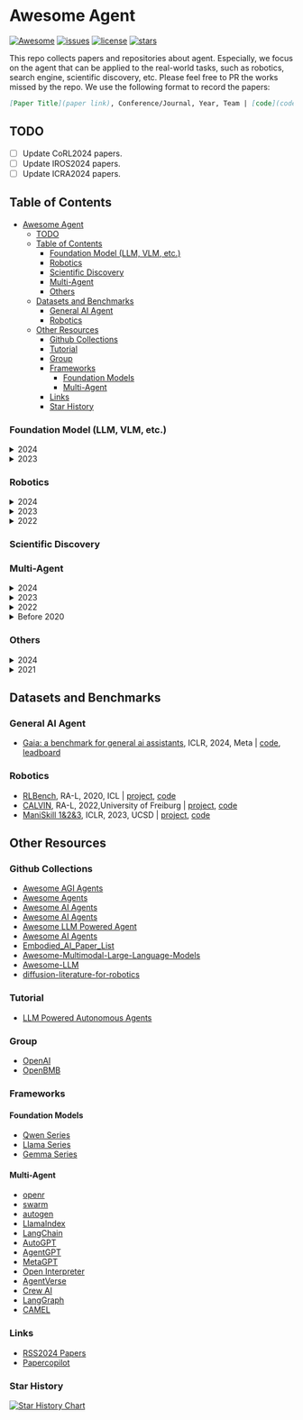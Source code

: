 # Awesome Agent

<!-- badge link https://github.com/badges/awesome-badges -->
<!-- [![Awesome](https://awesome.re/badge-flat2.svg)](https://awesome.re) -->
[![Awesome](https://awesome.re/badge.svg)](https://awesome.re)
[![issues](https://custom-icon-badges.herokuapp.com/github/issues-raw/weleen/awesome-agent?logo=issue)](https://github.com/weleen/awesome-agent/issues "issues")
[![license](https://custom-icon-badges.herokuapp.com/github/license/weleen/awesome-agent?logo=law&logoColor=white)](https://github.com/weleen/awesome-agent/blob/main/LICENSE?rgh-link-date=2021-08-09T18%3A10%3A26Z "license MIT")
[![stars](https://custom-icon-badges.herokuapp.com/github/stars/weleen/awesome-agent?logo=star)](https://github.com/weleen/awesome-agent/stargazers "stars")

This repo collects papers and repositories about agent. Especially, we focus on the agent that can be applied to the real-world tasks, such as robotics, search engine, scientific discovery, etc. Please feel free to PR the works missed by the repo. We use the following format to record the papers:
```md
[Paper Title](paper link), Conference/Journal, Year, Team | [code](code link), [project](project link)
```

## TODO

- [ ] Update CoRL2024 papers.
- [ ] Update IROS2024 papers.
- [ ] Update ICRA2024 papers.

## Table of Contents

- [Awesome Agent](#awesome-agent)
  - [TODO](#todo)
  - [Table of Contents](#table-of-contents)
    - [Foundation Model (LLM, VLM, etc.)](#foundation-model-llm-vlm-etc)
    - [Robotics](#robotics)
    - [Scientific Discovery](#scientific-discovery)
    - [Multi-Agent](#multi-agent)
    - [Others](#others)
  - [Datasets and Benchmarks](#datasets-and-benchmarks)
    - [General AI Agent](#general-ai-agent)
    - [Robotics](#robotics-1)
  - [Other Resources](#other-resources)
    - [Github Collections](#github-collections)
    - [Tutorial](#tutorial)
    - [Group](#group)
    - [Frameworks](#frameworks)
      - [Foundation Models](#foundation-models)
      - [Multi-Agent](#multi-agent-1)
    - [Links](#links)
    - [Star History](#star-history)

### Foundation Model (LLM, VLM, etc.)

<details><summary>2024</summary>

- [LLaVA-OneVision: Easy Visual Task Transfer](https://arxiv.org/pdf/2408.03326), ArXiv, 2024.8, NTU & Bytedance | [project](https://llava-vl.github.io/blog/2024-08-05-llava-onevision), [code](https://github.com/LLaVA-VL/LLaVA-NeXT)
- [VILA-U: a Unified Foundation Model Integrating Visual Understanding and Generation](https://arxiv.org/pdf/2409.04429), ArXiv, 2024.9, THU & MIT & NVIDIA & UCB & UCSD. | [project](https://hanlab.mit.edu/projects/vila-u), [code](https://github.com/mit-han-lab/vila-u)
- [Qwen2 & QwQ: Reflect Deeply on the Boundaries of the Unknown](https://arxiv.org/abs/2407.10671), ArXiv, 2024.7 & 2024.11, Qwen Team at Alibaba | [model](https://huggingface.co/Qwen/QwQ-32B-Preview), [project](https://huggingface.co/Qwen), [blog](https://qwenlm.github.io/blog/qwq-32b-preview/)
- [Marco-o1: Towards Open Reasoning Models for Open-Ended Solutions](https://arxiv.org/abs/2411.14405), ArXiv, 2024.11, AIDC-AI at Alibaba | [model](https://huggingface.co/AIDC-AI/Marco-o1), [code](https://github.com/AIDC-AI/Marco-o1)
- [O1 Journey: O1 Replication Journey – Part 2: Surpassing O1-preview through Simple Distillation Big Progress or Bitter Lesson?](https://arxiv.org/abs/2411.16489), ArXiv, 2024.11, GAIR SJTU | [code](https://github.com/GAIR-NLP/O1-Journey)
- [Gemma: Open models based on gemini research and technology](https://arxiv.org/abs/2403.08295), ArXiv, 2024.3, Google | [project](https://blog.google/technology/developers/gemma-open-models/)
- [Minicpm: Unveiling the potential of small language models with scalable training strategies](https://arxiv.org/pdf/2404.06395), CoLM, 2024, OpenBMB. | [blog](https://openbmb.vercel.app/?category=Blog), [code](https://github.com/OpenBMB/MiniCPM)
- [MiniCPM-V: A GPT-4V Level MLLM on Your Phone](https://arxiv.org/pdf/2408.01800), ArXiv, 2024, OpenBMB. | [code](https://github.com/OpenBMB/MiniCPM-V)
 </details>
 

<details><summary>2023</summary>

- [ReAct: Synergizing Reasoning and Acting in Language Models](https://openreview.net/pdf?id=WE_vluYUL-X), ICLR, 2023, Princeton & Google | [project](https://react-lm.github.io/), [code](https://github.com/ysymyth/ReAct)
</details>

### Robotics

<details><summary>2024</summary>

- [Grounding Large Language Models in Interactive Environments with Online Reinforcement Learning](https://arxiv.org/pdf/2302.02662), ICML, 2024, Inria. | [code](https://*github*.com/flowersteam/Grounding_LLMs_with_online_RL)
- [True Knowledge Comes from Practice: Aligning LLMs with Embodied Environments via Reinforcement Learning](https://arxiv.org/abs/2401.14151), ICLR2024, NTU. | [code](https://github.com/WeihaoTan/TWOSOME)
- [Stein Variational Ergodic Search](/2024/program/papers/1/), RSS, 2024
- [Parallel and Proximal Linear-Quadratic Methods for Real-Time Constrained Model-Predictive Control](/2024/program/papers/2/), RSS, 2024
- [Differentiable Robust Model Predictive Control](/2024/program/papers/3/), RSS, 2024
- [Computation-Aware Learning for Stable Control with Gaussian Process](/2024/program/papers/4/), RSS, 2024
- [Decentralized Multi-Robot Line-of-Sight Connectivity Maintenance under Uncertainty](/2024/program/papers/5/), RSS, 2024
- [Hamilton-Jacobi Reachability Analysis for Hybrid Systems with Controlled and Forced Transitions](/2024/program/papers/6/), RSS, 2024
- [JIGGLE: An Active Sensing Framework for Boundary Parameters Estimation in Deformable Surgical Environments](/2024/program/papers/7/), RSS, 2024
- [Conformalized Teleoperation: Confidently Mapping Human Inputs to High-Dimensional Robot Actions](/2024/program/papers/8/), RSS, 2024
- [Optimal Non-Redundant Manipulator Surface Coverage with Rank-Deficient Manipulability Constraints](/2024/program/papers/9/), RSS, 2024
- [AdaptiGraph: Material-Adaptive Graph-Based Neural Dynamics for Robotic Manipulation](/2024/program/papers/10/), RSS, 2024
- [Human-oriented Representation Learning for Robotic Manipulation](/2024/program/papers/11/), RSS, 2024
- [Dynamic On-Palm Manipulation via Controlled Sliding](/2024/program/papers/12/), RSS, 2024
- [Efficient Data Collection for Robotic Manipulation via Compositional Generalization](/2024/program/papers/13/), RSS, 2024
- [Demonstrating Learning from Humans on Open-Source Dexterous Robot Hands](/2024/program/papers/14/), RSS, 2024
- [Reconciling Reality through Simulation: A Real-To-Sim-to-Real Approach for Robust Manipulation](/2024/program/papers/15/), RSS, 2024
- [SAGE: Bridging Semantic and Actionable Parts for GEneralizable Articulated-Object Manipulation under Language Instructions](/2024/program/papers/16/), RSS, 2024
- [Demonstrating Event-Triggered Investigation and Sample Collection for Human Scientists using Field Robots and Large Foundation Models](/2024/program/papers/17/), RSS, 2024
- [CraterGrader: Autonomous Robotic Terrain Manipulation for Lunar Site Preparation and Earthmoving](/2024/program/papers/18/), RSS, 2024
- [POAM: Probabilistic Online Attentive Mapping for Efficient Robotic Information Gathering](/2024/program/papers/19/), RSS, 2024
- [Blending Data-Driven Priors in Dynamic Games](/2024/program/papers/20/), RSS, 2024
- [Demonstrating HOUND: A Low-cost Research Platform for High-speed Off-road Underactuated Nonholonomic Driving](/2024/program/papers/21/), RSS, 2024
- [Model Predictive Control for Aggressive Driving Over Uneven Terrain](/2024/program/papers/22/), RSS, 2024
- [Demonstrating CropFollow++: Robust Under-Canopy Navigation with Keypoints](/2024/program/papers/23/), RSS, 2024
- [SEEK: Semantic Reasoning for Object Goal Navigation in Real World Inspection Tasks](/2024/program/papers/24/), RSS, 2024
- [Yell At Your Robot: Improving On-the-Fly from Language Corrections](/2024/program/papers/25/), RSS, 2024
- [Task Adaptation in Industrial Human-Robot Interaction: Leveraging Riemannian Motion Policies](/2024/program/papers/26/), RSS, 2024
- [Risk-Calibrated Human-Robot Interaction via Set-Valued Intent Prediction](/2024/program/papers/27/), RSS, 2024
- [Constraint-Aware Intent Estimation for Dynamic Human-Robot Object Co-Manipulation](/2024/program/papers/28/), RSS, 2024
- [Demonstrating HumanTHOR: A Simulation Platform and Benchmark for Human-Robot Collaboration in a Shared Workspace](/2024/program/papers/29/), RSS, 2024
- [Developing Design Guidelines for Older Adults with Robot Learning from Demonstration](/2024/program/papers/30/), RSS, 2024
- [FLAIR: Feeding via Long-Horizon AcquIsition of Realistic dishes](/2024/program/papers/31/), RSS, 2024
- [The Benefits of Sound Resound: An In-Person Replication of the Ability of Character-Like Robot Sound to Improve Perceived Social Warmth](/2024/program/papers/32/), RSS, 2024
- [Leveraging Large Language Model for Heterogeneous Ad Hoc Teamwork Collaboration](/2024/program/papers/33/), RSS, 2024
- [INTERPRET: Interactive Predicate Learning from Language Feedback for Generalizable Task Planning](/2024/program/papers/34/), RSS, 2024
- [Safe Planning for Articulated Robots Using Reachability-based Obstacle Avoidance With Spheres](/2024/program/papers/35/), RSS, 2024
- [Motion Planning in Foliated Manifolds using Repetition Roadmap](/2024/program/papers/36/), RSS, 2024
- [Language-Augmented Symbolic Planner for Open-World Task Planning](/2024/program/papers/37/), RSS, 2024
- [Collision-Affording Point Trees: SIMD-Amenable Nearest Neighbors for Fast Motion Planning with Pointclouds](/2024/program/papers/38/), RSS, 2024
- [Homotopic Path Set Planning for Robot Manipulation and Navigation](/2024/program/papers/39/), RSS, 2024
- [Practice Makes Perfect: Planning to Learning Skill Parameter Policies](/2024/program/papers/40/), RSS, 2024
- [World Models for General Surgical Grasping](/2024/program/papers/41/), RSS, 2024
- [SpringGrasp: Synthesizing Compliant, Dexterous Grasps under Shape Uncertainty](/2024/program/papers/42/), RSS, 2024
- [DexCap: Scalable and Portable Mocap Data Collection System for Dexterous Manipulation](/2024/program/papers/43/), RSS, 2024
- [GRaCE: Balancing Multiple Criteria to Achieve Stable, Collision-Free, and Functional Grasps](/2024/program/papers/44/), RSS, 2024
- [Universal Manipulation Interface: In-The-Wild Robot Teaching Without In-The-Wild Robots](/2024/program/papers/45/), RSS, 2024
- [Learning Any-View 6DoF Robotic Grasping in Cluttered Scenes via Neural Surface Rendering](/2024/program/papers/46/), RSS, 2024
- [Demonstrating Adaptive Mobile Manipulation in Retail Environments](/2024/program/papers/47/), RSS, 2024
- [Diffusion Meets DAgger: Supercharging Eye-in-hand Imitation Learning](/2024/program/papers/48/), RSS, 2024
- [RT-H: Action Hierarchies using Language](/2024/program/papers/49/), RSS, 2024
- [RoboCasa: Large-Scale Simulation of Household Tasks for Generalist Robots](/2024/program/papers/50/), RSS, 2024
- [Render and Diffuse: Aligning Image and Action Spaces for Diffusion-based Behaviour Cloning](/2024/program/papers/51/), RSS, 2024
- [Vid2Robot: End-to-end Video-conditioned Policy Learning with Cross-Attention Transformers](/2024/program/papers/52/), RSS, 2024
- [Offline Imitation Learning Through Graph Search and Retrieval](/2024/program/papers/54/), RSS, 2024
- [RVT-2: Learning Precise Manipulation from Few Demonstrations](/2024/program/papers/55/), RSS, 2024
- [Imitation Bootstrapped Reinforcement Learning](/2024/program/papers/56/), RSS, 2024
- [Rethinking Robustness Assessment: Adversarial Attacks on Learning-based Quadrupedal Locomotion Controllers](/2024/program/papers/57/), RSS, 2024
- [Advancing Humanoid Locomotion: Mastering Challenging Terrains with Denoising World Model Learning](/2024/program/papers/58/), RSS, 2024
- [Agile But Safe: Learning Collision-Free High-Speed Legged Locomotion](/2024/program/papers/59/), RSS, 2024
- [RL2AC: Reinforcement Learning-based Rapid Online Adaptive Control for Legged Robot Robust Locomotion](/2024/program/papers/60/), RSS, 2024
- [HumanoidBench: Simulated Humanoid Benchmark for Whole-Body Locomotion and Manipulation](/2024/program/papers/61/), RSS, 2024
- [MOKA: Open-World Robotic Manipulation through Mark-Based Visual Prompting](/2024/program/papers/62/), RSS, 2024
- [Collaborative Planar Pushing of Polytopic Objects with Multiple Robots in Complex Scenes](/2024/program/papers/63/), RSS, 2024
- [AutoMate: Specialist and Generalist Assembly Policies over Diverse Geometries](/2024/program/papers/64/), RSS, 2024
- [An abstract theory of sensor eventification](/2024/program/papers/65/), RSS, 2024
- [Octopi: Object Property Reasoning with Large Tactile-Language Models](/2024/program/papers/66/), RSS, 2024
- [3D Diffusion Policy: Generalizable Visuomotor Policy Learning via Simple 3D Representations](/2024/program/papers/67/), RSS, 2024
- [HRP: Human affordances for Robotic Pre-training](/2024/program/papers/68/), RSS, 2024
- [MIRAGE: Cross-Embodiment Zero-Shot Policy Transfer with Cross-Painting](/2024/program/papers/69/), RSS, 2024
- [Broadcasting Support Relations Recursively from Local Dynamics for Object Retrieval in Clutters](/2024/program/papers/70/), RSS, 2024
- [Consistency Policy: Accelerated Visuomotor Policies via Consistency Distillation](/2024/program/papers/71/), RSS, 2024
- [CLOSURE: Fast Quantification of Pose Uncertainty Sets](/2024/program/papers/72/), RSS, 2024
- [GOAT: GO to Any Thing](/2024/program/papers/73/), RSS, 2024
- [Demonstrating Arena 3.0: Advancing Social Navigation in Collaborative and Highly Dynamic Environments](/2024/program/papers/74/), RSS, 2024
- [RAG-Driver: Generalisable Driving Explanations with Retrieval-Augmented In-Context Multi-Modal Large Language Model Learning](/2024/program/papers/75/), RSS, 2024
- [Dynamic Adversarial Attacks on Autonomous Driving Systems](/2024/program/papers/76/), RSS, 2024
- [Hierarchical Open-Vocabulary 3D Scene Graphs for Language-Grounded Robot Navigation](/2024/program/papers/77/), RSS, 2024
- [ScrewMimic: Bimanual Imitation from Human Videos with Screw Space Projection](/2024/program/papers/78/), RSS, 2024
- [NaVid: Video-based VLM Plans the Next Step for Vision-and-Language Navigation](/2024/program/papers/79/), RSS, 2024
- [RACER: Epistemic Risk-Sensitive RL Enables Fast Driving with Fewer Crashes](/2024/program/papers/80/), RSS, 2024
- [Khronos: A Unified Approach for Spatio-Temporal Metric-Semantic SLAM in Dynamic Environments](/2024/program/papers/81/), RSS, 2024
- [Demonstrating Agile Flight from Pixels without State Estimation](/2024/program/papers/82/), RSS, 2024
- [You’ve Got to Feel It To Believe It: Multi-Modal Bayesian Inference for Semantic and Property Prediction](/2024/program/papers/83/), RSS, 2024
- [AnyFeature-VSLAM: Automating the Usage of Any Feature into Visual SLAM](/2024/program/papers/84/), RSS, 2024
- [iMESA: Incremental Distributed Optimization for Collaborative Simultaneous Localization and Mapping](/2024/program/papers/85/), RSS, 2024
- [Scalable Distance-based Multi-Agent Relative State Estimation via Block Multiconvex Optimization](/2024/program/papers/86/), RSS, 2024
- [Experience-based multi-agent path finding with narrow corridors](/2024/program/papers/87/), RSS, 2024
- [Event-based Visual Inertial Velometer](/2024/program/papers/88/), RSS, 2024
- [Explore until Confident: Efficient Exploration for Embodied Question Answering](/2024/program/papers/89/), RSS, 2024
- [Octo: An Open-Source Generalist Robot Policy](/2024/program/papers/90/), RSS, 2024
- [Demonstrating OK-Robot: What Really Matters in Integrating Open-Knowledge Models for Robotics](/2024/program/papers/91/), RSS, 2024
- [Any-point Trajectory Modeling for Policy Learning](/2024/program/papers/92/), RSS, 2024
- [Pushing the Limits of Cross-Embodiment Learning for Manipulation and Navigation](/2024/program/papers/93/), RSS, 2024
- [DrEureka: Language Model Guided Sim-To-Real Transfer](/2024/program/papers/94/), RSS, 2024
- [Set It Up!: Functional Object Arrangement with Compositional Generative Models](/2024/program/papers/95/), RSS, 2024
- [Keypoint Action Tokens Enable In-Context Imitation Learning in Robotics](/2024/program/papers/96/), RSS, 2024
- [ConTac: Continuum-Emulated Soft Skinned Arm with Vision-based Shape Sensing and Contact-aware Manipulation](/2024/program/papers/97/), RSS, 2024
- [Function Based Sim-to-Real Learning for Shape Control of Deformable Free-form Surfaces](/2024/program/papers/98/), RSS, 2024
- [Safe & Accurate at Speed with Tendons: A Robot Arm for Exploring Dynamic Motion](/2024/program/papers/99/), RSS, 2024
- [Evolution and learning in differentiable robots](/2024/program/papers/100/), RSS, 2024
- [Construction of a Multiple-DOF Underactuated Gripper with Force-Sensing via Deep Learning](/2024/program/papers/101/), RSS, 2024
- [A Single Motor Nano Aerial Vehicle with Novel Peer-to-Peer Communication and Sensing Mechanism](/2024/program/papers/102/), RSS, 2024
- [Design and Control of a Bipedal Robotic Character](/2024/program/papers/103/), RSS, 2024
- [POLICEd RL: Learning Closed-Loop Robot Control Policies with Provable Satisfaction of Hard Constraints](/2024/program/papers/104/), RSS, 2024
- [Demonstrating Language-Grounded Motion Controller](/2024/program/papers/105/), RSS, 2024
- [VLMPC: Vision-Language Model Predictive Control for Robotic Manipulation](/2024/program/papers/106/), RSS, 2024
- [Expressive Whole-Body Control for Humanoid Robots](/2024/program/papers/107/), RSS, 2024
- [From Compliant to Rigid Contact Simulation: a Unified and Efficient Approach](/2024/program/papers/108/), RSS, 2024
- [MPCC++: Model Predictive Contouring Control for Time-Optimal Flight with Safety Constraints](/2024/program/papers/109/), RSS, 2024
- [Linear-time Differential Inverse Kinematics: an Augmented Lagrangian Perspective](/2024/program/papers/110/), RSS, 2024
- [A Trajectory Tracking Algorithm for the LSMS Family of Cable-Driven Cranes](/2024/program/papers/111/), RSS, 2024
- [AutoGPT+P: Affordance-based Task Planning using Large Language Models](/2024/program/papers/112/), RSS, 2024
- [Implicit Graph Search for Planning on Graphs of Convex Sets](/2024/program/papers/113/), RSS, 2024
- [Real-Time Anomaly Detection and Reactive Planning with Large Language Models](/2024/program/papers/114/), RSS, 2024
- [iHERO: Interactive Human-oriented Exploration and Supervision Under Scarce Communication](/2024/program/papers/115/), RSS, 2024
- [Who Plays First? Optimizing the Order of Play in Stackelberg Games with Many Robots](/2024/program/papers/116/), RSS, 2024
- [Goal-Reaching Trajectory Design Near Danger with Piecewise Affine Reach-avoid Computation](/2024/program/papers/117/), RSS, 2024
- [Partially Observable Task and Motion Planning with Uncertainty and Risk Awareness](/2024/program/papers/118/), RSS, 2024
- [Logic-Skill Programming: An Optimization-based Approach to Sequential Skill Planning](/2024/program/papers/119/), RSS, 2024
- [DROID: A Large-Scale In-The-Wild Robot Manipulation Dataset](/2024/program/papers/120/), RSS, 2024
- [Multimodal Diffusion Transformer: Learning Versatile Behavior from Multimodal Goals](/2024/program/papers/121/), RSS, 2024
- [Don't Start From Scratch: Behavioral Refinement via Interpolant-based Policy Diffusion](/2024/program/papers/122/), RSS, 2024
- [Learning Manipulation by Predicting Interaction](/2024/program/papers/123/), RSS, 2024
- [URDFormer: A Pipeline for Constructing Articulated Simulation Environments from Real-World Images](/2024/program/papers/124/), RSS, 2024
- [Learning to Learn Faster from Human Feedback with Language Model Predictive Control](/2024/program/papers/125/), RSS, 2024
- [Natural Language Can Help Bridge the Sim2Real Gap](/2024/program/papers/126/), RSS, 2024
- [PoCo: Policy Composition from and for Heterogeneous Robot Learning](/2024/program/papers/127/), RSS, 2024
- [Tilde: Teleoperation for Dexterous In-Hand Manipulation Learning with a DeltaHand](/2024/program/papers/128/), RSS, 2024
- [HACMan++: Spatially-Grounded Motion Primitives for Manipulation](/2024/program/papers/129/), RSS, 2024
- [RoboPack: Learning Tactile-Informed Dynamics Models for Dense Packing](/2024/program/papers/130/), RSS, 2024
- [Configuration Space Distance Fields for Manipulation Planning](/2024/program/papers/131/), RSS, 2024
- [Towards Tight Convex Relaxations for Contact-Rich Manipulation](/2024/program/papers/132/), RSS, 2024
- [THE COLOSSEUM: A Benchmark for Evaluating Generalization for Robotic Manipulation](/2024/program/papers/133/), RSS, 2024
- [One-Shot Imitation Learning with Invariance Matching for Robotic Manipulation](/2024/program/papers/134/), RSS, 2024
- [Tactile-Driven Non-Prehensile Object Manipulation via Extrinsic Contact Mode Control](/2024/program/papers/135/), RSS, 2024
- [Learning Multi-Agent Collaborative Manipulation for Long-Horizon Quadrupedal Pushing](https://arxiv.org/pdf/2411.07104), ArXiv, 2024, CMU & Google. | [project](https://collaborative-mapush.github.io/), [code](https://github.com/collaborative-mapush/MAPush)
- [ARMOR：Egocentric Perception for Humanoid Robot Collision Avoidance and Motion Planning](https://arxiv.org/abs/2412.00396), ArXiv, 2024.12. CMU & Apple
- [CASHER: Robot Learning with Super-Linear Scaling](https://arxiv.org/abs/2412.01770), ArXiv, 2024.12. MIT & UoW | [project](https://casher-robot-learning.github.io/CASHER/)
- [CogACT: A Foundational Vision-Language-Action Model for Synergizing Cognition and Action in Robotic Manipulation](https://arxiv.org/abs/2411.19650), ArXiv, 2024.12, MSRA Asia | [project](https://cogact.github.io/), [code](https://github.com/microsoft/CogACT)
- [Vision-Language Foundation Models as Effective Robot Imitators](https://arxiv.org/abs/2311.01378), ICLR, 2024, Bytedance | [project](https://roboflamingo.github.io/), [code](https://github.com/RoboFlamingo/RoboFlamingo)
- [DeeR-VLA: Dynamic Inference of Multimodal Large Language Models for Efficient Robot Execution](https://arxiv.org/pdf/2411.02359), ArXiv, 2024.11, Tsinghua & Bytedance | [code](https://github.com/yueyang130/DeeR-VLA)
- [π0: A Vision-Language-Action Flow Model for General Robot Control](https://www.physicalintelligence.company/download/pi0.pdf), ArXiv, 2024.10, Physical Intelligence | [project](https://physicalintelligence.company/blog/pi0), [code](https://github.com/PhysicalIntelligence/pi0)
- [GR-2: A Generative Video-Language-Action Model with Web-Scale Knowledge for Robot Manipulation](https://arxiv.org/abs/2410.06158), ArXiv, 2024.10, Bytedance | [project](https://gr2-manipulation.github.io/)
- [Scaling Proprioceptive-Visual Learning with Heterogeneous Pre-trained Transformers](https://arxiv.org/abs/2409.20537), ArXiv, 2024.9, MIT | [code](https://github.com/liruiw/HPT)
- [Mobile ALOHA Learning Bimanual Mobile Manipulation with Low-Cost Whole-Body Teleoperation](https://mobile-aloha.github.io/resources/mobile-aloha.pdf), CoRL, 2024, Stanford | [project](https://mobile-aloha.github.io/), [code](https://github.com/MarkFzp/mobile-aloha), [code2](https://github.com/MarkFzp/act-plus-plus)
- [OpenVLA: An Open-Source Vision-Language-Action Model](https://arxiv.org/abs/2406.09246), ArXiv, 2024.6, Stanford | [project](https://openvla.github.io/), [code](https://github.com/openvla/openvla)
- [RoboUniView: Visual-Language Model with Unified View Representation for Robotic Manipulation](https://arxiv.org/pdf/2406.18977), ArXiv, 2024.6, Meituan | [project](https://liufanfanlff.github.io/RoboUniview.github.io/), [code](https://github.com/liufanfanlff/RoboUniview)
- [RoboDreamer: Learning Compositional World Models for Robot Imagination](https://arxiv.org/pdf/2404.12377), ArXiv, 2024.4, HKUST & MIT & UCSD & Google Research | [project](https://robovideo.github.io/)
- [RT-Trajectory: Robotic Task Generalization via Hindsight Trajectory Sketches](https://arxiv.org/abs/2311.01977), ICLR, 2024, Google DeepMind | [project](https://rt-trajectory.github.io/)
- [ALOHA Unleashed 🌋: A Simple Recipe for Robot Dexterity](https://aloha-unleashed.github.io/assets/aloha_unleashed.pdf), ArXiv, 2024, Google DeepMind | [project](https://aloha-unleashed.github.io/)
- [HumanPlus Humanoid Shadowing and Imitation from Humans](https://humanoid-ai.github.io/HumanPlus.pdf), CoRL, 2024, Stanford | [project](https://humanoid-ai.github.io/), [code](https://github.com/MarkFzp/humanplus)
- [Universal Manipulation Interface In-The-Wild Robot Teaching Without In-The-Wild Robots](https://arxiv.org/abs/2402.10329), RSS, 2024, Stanford & Columbia | [project](https://umi-gripper.github.io/), [code](https://github.com/real-stanford/universal_manipulation_interface)
- [3D Diffusion Policy: Generalizable Visuomotor Policy Learning via Simple 3D Representations](https://arxiv.org/abs/2403.03954), RSS, 2024, Shanghai Qizhi Institute & SJTU & Tsinghua & Shanghai AI Lab | [project](https://3d-diffusion-policy.github.io/), [code](https://github.com/columbia-ai-robotics/diffusion_policy)
- [RDT-1B: a Diffusion Foundation Model for Bimanual Manipulation](https://arxiv.org/pdf/2410.07864), ArXiv, 2024, Tsinghua | [project](https://rdt-robotics.github.io/rdt-robotics/)
- [Multimodal Diffusion Transformer: Learning Versatile Behavior from Multimodal Goals](https://www.roboticsproceedings.org/rss20/p121.pdf), RSS, 2024, KIT | [project](https://intuitive-robots.github.io/mdt_policy/), [code](https://github.com/YanjieZe/3D-Diffusion-Policy)
- [Octo: An Open-Source Generalist Robot Policy](https://arxiv.org/pdf/2405.12213), ArXiv, 2024, UCB & Stanford & CMU & Google DeepMind | [project](https://octo-models.github.io/), [code](https://github.com/octo-models/octo)
- [Language Control Diffusion: Efficiently Scaling through Space, Time, and Tasks](https://arxiv.org/pdf/2210.15629), ICLR, 2024, Harvard | [project](https://lcd.eddie.win/), [code](https://github.com/ezhang7423/language-control-diffusion)
- [UniSim: Learning Interactive Real-World Simulators](https://openreview.net/pdf?id=sFyTZEqmUY), ICLR, 2024, UCB & Google DeepMind & MIT | [project](https://universal-simulator.github.io/unisim/)
</details>

<details><summary>2023</summary>

- [GR-1: Unleashing Large-Scale Video Generative Pre-training for Visual Robot Manipulation](https://arxiv.org/abs/2312.13139), ArXiv, 2023.12, Bytedance | [project](https://gr1-manipulation.github.io/), [code](https://github.com/bytedance/GR-1)
- [RT-2: Robotics Transformer for Real-World Control at Scale](https://arxiv.org/abs/2307.15818), CoRL, 2023, Google DeepMind |[project](https://robotics-transformer2.github.io/)
- [Open X-Embodiment: Robotic Learning Datasets and RT-X Models](https://arxiv.org/abs/2310.08864), CoRL Workshop, 2023, Open X-Embodiment Collaboration | [project](https://robotics-transformer-x.github.io/), [code](https://github.com/google-deepmind/open_x_embodiment)
- [VoxPoser: Composable 3D Value Maps for Robotic Manipulation with Language Models](https://arxiv.org/abs/2307.05973), CoRL, 2023, Stanford | [project](https://voxposer.github.io/), [code](https://github.com/huangwl18/VoxPoser)
- [Learning Fine-Grained Bimanual Manipulation with Low-Cost Hardware](https://arxiv.org/abs/2304.13705), RSS, 2023, Stanford | [project](https://tonyzhaozh.github.io/aloha/), [code](https://github.com/tonyzhaozh/aloha)
- [Diffusion Policy: Visuomotor Policy Learning via Action Diffusion](https://arxiv.org/abs/2303.04137v4), RSS2023 & IJRR2024, Columbia | [project](https://diffusion-policy.cs.columbia.edu/), [code](https://github.com/columbia-ai-robotics/diffusion_policy)
- [HULC++: Grounding Language with Visual Affordances over Unstructured Data](https://arxiv.org/pdf/2210.01911.pdf), ICRA, 2023, University of Freiburg | [project](http://hulc2.cs.uni-freiburg.de/), [code](https://github.com/mees/hulc2)
- [Learning Universal Policies via Text-Guided Video Generation](https://arxiv.org/pdf/2302.00111.pdf), NeurIPS, 2023, MIT & Google Brain | [project](https://universal-policy.github.io/unipi/), [unofficial code](https://github.com/flow-diffusion/AVDC)
- [Learning to Act from Actionless Videos through Dense Correspondences](https://arxiv.org/abs/2310.08576), ArXiv, 2023, National Taiwan University | [project](https://flow-diffusion.github.io/), [code](https://github.com/flow-diffusion/AVDC)
</details>

<details><summary>2022</summary>

- [Do As I Can, Not As I Say: Grounding Language in Robotic Affordances](https://say-can.github.io/assets/palm_saycan.pdf), CoRL, 2022, Google Robotics | [code](https://github.com/google-research/google-research/tree/master/saycan), [project](https://say-can.github.io/)
- [RT-1: Robotics Transformer for Real-World Control at Scale](https://arxiv.org/abs/2212.06817), ArXiv, 2022, Google Robotics | [code](https://github.com/google-research/robotics_transformer), [project](https://robotics-transformer1.github.io/)
</details>

<!-- ### Search Engine -->

### Scientific Discovery

### Multi-Agent

<details><summary>2024</summary>

- [Magentic-One: A Generalist Multi-Agent System for Solving Complex Tasks](https://arxiv.org/pdf/2411.04468), ArXiv, 2024, Microsoft. | [blog](https://aka.ms/magentic-one-blog), [code](https://github.com/microsoft/autogen/tree/main/python/packages/autogen-magentic-one)
- [SMoA: Improving Multi-agent Large Language Models with Sparse Mixture-of-Agents](https://github.com/David-Li0406/SMoA), ASU & MSU & KAUST & UT Austin. | [code](https://github.com/David-Li0406/SMoA)
- [Mixture-of-Agents Enhances Large Language Model Capabilities](https://arxiv.org/pdf/2406.04692), ArXiv, 2024. 6, Together AI. | [code](https://github.com/togethercomputer/moa)
- [AgentVerse: Facilitating Multi-Agent Collaboration and Exploring Emergent Behaviors](https://openreview.net/pdf?id=EHg5GDnyq1), ICLR, 2024. THU & BUPT & Tecent | [code](https://github.com/OpenBMB/AgentVerse)
- [Metagpt: Meta programming for multi-agent collaborative framework](https://openreview.net/forum?id=VtmBAGCN7o), ICLR, 2024. DeepWisdom & KAUST & XMU & CUHKSZ & NJU & UoPenn & UCB | [code](https://github.com/geekan/MetaGPT)
- [ChatDev: Communicative Agents for Software Development](https://aclanthology.org/2024.acl-long.810), ACL, 2024. THU & BUPT & DUT etc. | [code](https://github.com/OpenBMB/ChatDev)
- [Cybench: A Framework for Evaluating Cybersecurity Capabilities and Risk of Language Models](https://arxiv.org/abs/2408.08926), ArXiv, 2024.8 | [project](https://cybench.github.io), [code](https://github.com/andyzorigin/cybench)
- [Spider 2.0: Evaluating Language Models on Real-World Enterprise Text-to-SQL Workflows](https://arxiv.org/abs/2411.07763), ArXiv, 2024.11, HKU & Salesforce & Google Deepmind etc. | [project](https://spider2-sql.github.io/), [code](https://github.com/xlang-ai/Spider2)
- [Do as We Do, Not as You Think: the Conformity of Large Language Models](https://arxiv.org/abs/2410.12428), ArXiv, 2024.10, Cambridge | [project]()
- [Internet of Agents: Weaving a Web of Heterogeneous Agents for Collaborative Intelligence](https://arxiv.org/abs/2407.07061), ArXiv, 2024.7, THU & PKU & BUPT & Tencent | [project](https://openbmb.github.io/IoA/), [code](https://github.com/OpenBMB/IoA)
</details>

<details><summary>2023</summary>

- [AutoGen: Enabling Next-Gen LLM Applications via Multi-Agent Conversation](https://arxiv.org/pdf/2308.08155), ArXiv, 2023. MS & PSU & UoW | [code](https://github.com/microsoft/autogen)
- [CAMEL: Communicative Agents for “Mind” Exploration of Large Language Model Society](https://proceedings.neurips.cc/paper_files/paper/2023/file/a3621ee907def47c1b952ade25c67698-Paper-Conference.pdf), NeurIPS, 2023, KAUST. | [project](https://www.camel-ai.org/), [code](https://github.com/camel-ai/camel)
</details>

<details><summary>2022</summary>

- [Diversity is All You Need: Learning Skills without a Reward Function](https://openreview.net/forum?id=SJx63jRqFm), ICLR, 2019, CMU & UCB & Google. | [project](https://sites.google.com/view/diayn/), [code](https://github.com/ben-eysenbach/sac)
- [Multi-Agent Reinforcement Learning is A Sequence Modeling Problem](https://proceedings.neurips.cc/paper_files/paper/2022/file/69413f87e5a34897cd010ca698097d0a-Paper-Conference.pdf), NeurIPS, 2022, SJTU | [project](https://sites.google.com/view/multi-agent-transformer), [code](https://github.com/PKU-MARL/Multi-Agent-Transformer)
- [Trust Region Policy Optimisation in Multi-Agent Reinforcement Learning](https://openreview.net/forum?id=EcGGFkNTxdJ), ICLR, 2022, Oxford etc.
</details>

<details><summary>Before 2020</summary>

- [A actor-based architecture for customizing and controlling agent ensembles](https://agents.usask.ca/Papers/jamali-thati-agha-intelsys99.pdf), IEEE Intelligent Systems and their Applications, 1999, UIUC.
- [KQML as an agent communication language](https://dl.acm.org/doi/pdf/10.1145/191246.191322), CIKM, 1994.
</details>

### Others


<details><summary>2024</summary>

- [Haisor: Human-aware Indoor Scene Optimization via Deep Reinforcement Learning](https://dl.acm.org/doi/pdf/10.1145/3632947), ACM ToG, 2024, NVIDIA. | [project](https://research.nvidia.com/publication/2024-01_haisor-human-aware-indoor-scene-optimization-deep-reinforcement-learning)
</details>

<details><summary>2021</summary>

- [3D-FRONT: 3D Furnished Rooms with layOuts and semaNTics](https://openaccess.thecvf.com/content/ICCV2021/papers/Fu_3D-FRONT_3D_Furnished_Rooms_With_layOuts_and_semaNTics_ICCV_2021_paper.pdf), ICCV, 2021, Alibaba & CAS & SFU. | [project](https://tianchi.aliyun.com/specials/promotion/alibaba-3d-scene-dataset), []
- [Multi Agent Reinforcement Learning of 3D Furniture Layout Simulation in Indoor Graphics Scenes](https://arxiv.org/pdf/2102.09137), ICLR SimDL Workshop, 2021, Longfor & IBM. | [code(partial)](https://github.com/CODE-SUBMIT/simulator2)
</details>

## Datasets and Benchmarks

### General AI Agent

- [Gaia: a benchmark for general ai assistants](https://openreview.net/pdf?id=fibxvahvs3), ICLR, 2024, Meta | [code](https://huggingface.co/gaia-benchmark), [leadboard](https://huggingface.co/spaces/gaia-benchmark/leaderboard)

### Robotics

<!-- summarization: https://www.xiaohongshu.com/explore/6749e8180000000002039d5c?xsec_token=AB6HX5PMGw8lloV2aCTzOkguQIsjy9kG3eX7TsZV9zwew=&xsec_source=pc_collect -->
- [RLBench](https://arxiv.org/abs/1909.12271), RA-L, 2020, ICL | [project](https://sites.google.com/view/rlbench), [code]((https://github.com/stepjam/RLBench))
- [CALVIN](https://arxiv.org/pdf/2112.03227.pdf), RA-L, 2022,University of Freiburg | [project](http://calvin.cs.uni-freiburg.de/), [code]((https://github.com/mees/calvin))
- [ManiSkill 1&2&3](https://arxiv.org/abs/2302.04659), ICLR, 2023, UCSD | [project](https://maniskill2.github.io/), [code](https://github.com/haosulab/ManiSkill)


## Other Resources

### Github Collections

- [Awesome AGI Agents](https://github.com/yzfly/Awesome-AGI-Agents)
- [Awesome Agents](https://github.com/kyrolabs/awesome-agents)
- [Awesome AI Agents](https://github.com/e2b-dev/awesome-ai-agents)
- [Awesome AI Agents](https://github.com/slavakurilyak/awesome-ai-agents)
- [Awesome LLM Powered Agent](https://github.com/hyp1231/awesome-llm-powered-agent)
- [Awesome AI Agents](https://github.com/Jenqyang/Awesome-AI-Agents)
- [Embodied_AI_Paper_List](https://github.com/HCPLab-SYSU/Embodied_AI_Paper_List)
- [Awesome-Multimodal-Large-Language-Models](https://github.com/BradyFU/Awesome-Multimodal-Large-Language-Models)
- [Awesome-LLM](https://github.com/Hannibal046/Awesome-LLM)
- [diffusion-literature-for-robotics](https://github.com/mbreuss/diffusion-literature-for-robotics)

### Tutorial

- [LLM Powered Autonomous Agents](https://lilianweng.github.io/posts/2023-06-23-agent/)

### Group

- [OpenAI](https://www.openai.com)
- [OpenBMB](https://github.com/OpenBMB)

### Frameworks

#### Foundation Models

- [Qwen Series](https://qwenlm.github.io/)
- [Llama Series](https://www.llama.com/)
- [Gemma Series](https://ai.google.dev/gemma)


#### Multi-Agent

<!-- comparison: https://www.helicone.ai/blog/ai-agent-builders -->
- [openr](https://github.com/openreasoner/openr/)
- [swarm](https://github.com/openai/swarm)
- [autogen](https://github.com/microsoft/autogen)
- [LlamaIndex](https://github.com/run-llama/llama_index)
- [LangChain](https://github.com/langchain-ai/langchain)
- [AutoGPT](https://github.com/Significant-Gravitas/Auto-GPT)
- [AgentGPT](https://github.com/reworkd/AgentGPT)
- [MetaGPT](https://github.com/geekan/MetaGPT)
- [Open Interpreter](https://github.com/OpenInterpreter/open-interpreter)
- [AgentVerse](https://github.com/OpenBMB/AgentVerse)
- [Crew AI](https://github.com/crewAIInc/crewAI)
- [LangGraph](https://github.com/langchain-ai/langgraph)
- [CAMEL](https://github.com/camel-ai/camel)

### Links

- [RSS2024 Papers](https://roboticsconference.org/2024/program/papers/)
- [Papercopilot](https://papercopilot.com/statistics/#robotics)


### Star History
[![Star History Chart](https://api.star-history.com/svg?repos=weleen/awesome-agent&type=Timeline)](https://star-history.com/#weleen/awesome-agent&Timeline)

